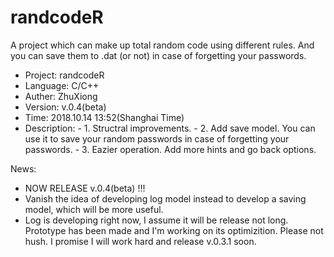 # randcodeR
A project which can make up total random code using different rules. And you can save them to .dat (or not) in case of forgetting your passwords.


- Project:	randcodeR
- Language:	C/C++
- Auther:	ZhuXiong
- Version:	v.0.4(beta)
- Time:	2018.10.14		 13:52(Shanghai Time)
- Description:
              - 1. Structral improvements.
              - 2. Add save model. You can use it to save your random passwords in case of forgetting your passwords.
              - 3. Eazier operation. Add more hints and go back options.

News:

 - NOW RELEASE v.0.4(beta) !!!
 - Vanish the idea of developing log model instead to develop a saving model, which will be more useful.
 - Log is developing right now, I assume it will be release not long. Prototype has been made and I'm working on its optimizition. Please not hush. I promise I will work hard and release v.0.3.1 soon.
